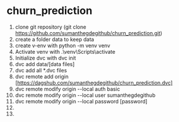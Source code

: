 # churn_prediction

1. clone git repository (git clone https://github.com/sumanthegdegithub/churn_prediction.git)
2. create a folder data to keep data
3. create v-env with python -m venv venv
4. Activate venv with .\venv\Scripts\activate
5. Initialize dvc with dvc init
6. dvc add data/[data files]
7. dvc add  all *.dvc files
8. dvc remote add origin [https://dagshub.com/sumanthegdegithub/churn_prediction.dvc]
9. dvc remote modify origin --local auth basic   
10. dvc remote modify origin --local user sumanthegdegithub
11. dvc remote modify origin --local password [password]
12.
13.